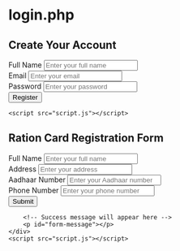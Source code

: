 # login.php
<!DOCTYPE html>
<html lang="en">
<head>
    <meta charset="UTF-8">
    <meta name="viewport" content="width=device-width, initial-scale=1.0">
    <title>Registration Form</title>
    <link rel="stylesheet" href="style.css">
</head>
<body>
    <div class="container">
        <h2>Create Your Account</h2>
        <form id="registration-form">
            <div class="input-group">
                <label for="name">Full Name</label>
                <input type="text" id="name" name="name" required placeholder="Enter your full name">
            </div>
            <div class="input-group">
                <label for="email">Email</label>
                <input type="email" id="email" name="email" required placeholder="Enter your email">
            </div>
            <div class="input-group">
                <label for="password">Password</label>
                <input type="password" id="password" name="password" required placeholder="Enter your password">
            </div>
            <div class="input-group">
                <button type="submit" id="submit-btn">Register</button>
            </div>
        </form>
        <p id="Form submitted successfully"></p>
    </div>

    <script src="script.js"></script>
</body>
</html>
<!DOCTYPE html>
<html lang="en">
<head>
    <meta charset="UTF-8">
    <meta name="viewport" content="width=device-width, initial-scale=1.0">
    <title>Ration Card Registration</title>
    <link rel="stylesheet" href="style.css">
</head>
<body>
    <div class="container">
        <h2>Ration Card Registration Form</h2>
        <form id="registration-form">
            <div class="input-group">
                <label for="full-name">Full Name</label>
                <input type="text" id="full-name" name="full-name" required placeholder="Enter your full name">
            </div>
            <div class="input-group">
                <label for="address">Address</label>
                <input type="text" id="address" name="address" required placeholder="Enter your address">
            </div>
            <div class="input-group">
                <label for="aadhaar-number">Aadhaar Number</label>
                <input type="text" id="aadhaar-number" name="aadhaar-number" required placeholder="Enter your Aadhaar number">
            </div>
            <div class="input-group">
                <label for="phone-number">Phone Number</label>
                <input type="text" id="phone-number" name="phone-number" required placeholder="Enter your phone number">
            </div>
            <div class="input-group">
                <button type="submit" id="submit-btn">Submit</button>
            </div>
        </form>
        
        <!-- Success message will appear here --> 
        <p id="form-message"></p>
    </div>
    <script src="script.js"></script>
</body>
</html>
